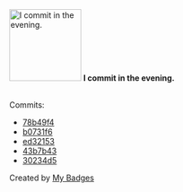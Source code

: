<img src="https://github.com/my-badges/my-badges/blob/master/src/all-badges/time-of-commit/evening-commits.png?raw=true" alt="I commit in the evening." title="I commit in the evening." width="128">
<strong>I commit in the evening.</strong>
<br><br>

Commits:

- <a href="https://github.com/kube-logging/telemetry-controller/commit/78b49f430f3949261ed02df3239af99ca6fe08e7">78b49f4</a>
- <a href="https://github.com/kube-logging/telemetry-controller/commit/b0731f65bf27b0d614ecbdd9ab0d539b6ffa80cb">b0731f6</a>
- <a href="https://github.com/kube-logging/telemetry-controller/commit/ed32153aa19bba0ae95177eba4817ee84a15d414">ed32153</a>
- <a href="https://github.com/kube-logging/telemetry-controller/commit/43b7b43b0245a2da2ddfeba18a250016f13a830c">43b7b43</a>
- <a href="https://github.com/kube-logging/telemetry-controller/commit/30234d5e3c19a1821fb24589f0dcc4a2f3fb5ed9">30234d5</a>


Created by <a href="https://github.com/my-badges/my-badges">My Badges</a>